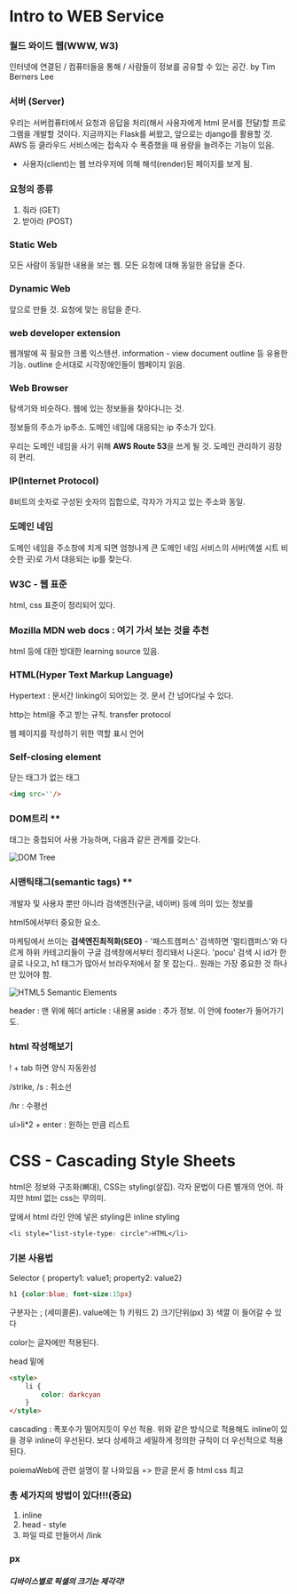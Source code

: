# Intro to WEB Service



### 월드 와이드 웹(WWW, W3)

인터넷에 연결된 / 컴퓨터들을 통해 / 사람들이 정보를 공유할 수 있는 공간. by Tim Berners Lee



### 서버 (Server)

우리는 서버컴퓨터에서 요청과 응답을 처리(해서 사용자에게 html 문서를 전달)할 프로그램을 개발할 것이다. 지금까지는 Flask를 써왔고, 앞으로는 django를 활용할 것. AWS 등 클라우드 서비스에는 접속자 수 폭증했을 때 용량을 늘려주는 기능이 있음.



- 사용자(client)는 웹 브라우저에 의해 해석(render)된 페이지를 보게 됨.



### 요청의 종류

1. 줘라 (GET)
2. 받아라 (POST)



### Static Web

모든 사람이 동일한 내용을 보는 웹. 모든 요청에 대해 동일한 응답을 준다.



### Dynamic Web

앞으로 만들 것. 요청에 맞는 응답을 준다.



### web developer extension

웹개발에 꼭 필요한 크롬 익스텐션. information - view document outline 등 유용한 기능. outline 순서대로 시각장애인들이 웹페이지 읽음.





### Web Browser

탐색기와 비슷하다. 웹에 있는 정보들을 찾아다니는 것.

정보들의 주소가 ip주소. 도메인 네임에 대응되는 ip 주소가 있다.

우리는 도메인 네임을 사기 위해 **AWS Route 53**을 쓰게 될 것. 도메인 관리하기 굉장히 편리.



### IP(Internet Protocol)

8비트의 숫자로 구성된 숫자의 집합으로, 각자가 가지고 있는 주소와 동일.





### 도메인 네임

도메인 네임을 주소창에 치게 되면 엄청나게 큰 도메인 네임 서비스의 서버(엑셀 시트 비슷한 곳)로 가서 대응되는 ip를 찾는다.





### W3C - 웹 표준

html, css 표준이 정리되어 있다.



### Mozilla MDN web docs : 여기 가서 보는 것을 추천

html 등에 대한 방대한 learning source 있음.





### HTML(Hyper Text Markup Language)

Hypertext : 문서간 linking이 되어있는 것. 문서 간 넘어다닐 수 있다.

http는 html을 주고 받는 규칙. transfer protocol

웹 페이지를 작성하기 위한 역할 표시 언어





### Self-closing element

닫는 태그가 없는 태그

```html
<img src=''/>
```



### DOM트리 **

태그는 중첩되어 사용 가능하며, 다음과 같은 관계를 갖는다.

![DOM Tree](https://tuftsdev.github.io/WebProgramming/notes/dom_tree.gif)



### 시맨틱태그(semantic tags) **

개발자 및 사용자 뿐만 아니라 검색엔진(구글, 네이버) 등에 의미 있는 정보를 

html5에서부터 중요한 요소.

마케팅에서 쓰이는 **검색엔진최적화(SEO)**  - '패스트캠퍼스' 검색하면 '멀티캠퍼스'와 다르게 하위 카테고리들이 구글 검색창에서부터 정리돼서 나온다. 'pocu' 검색 시 id가 한글로 나오고, h1 태그가 많아서 브라우저에서 잘 못 잡는다.. 원래는 가장 중요한 것 하나만 있어야 함.

![HTML5 Semantic Elements](https://www.w3schools.com/Html/img_sem_elements.gif)

header : 맨 위에 헤더
article : 내용물
aside : 추가 정보. 이 안에 footer가 들어가기도.



### html 작성해보기

! + tab 하면 양식 자동완성

/strike, /s : 취소선

/hr : 수평선

ul>li*2 + enter : 원하는 만큼 리스트





# CSS - Cascading Style Sheets

html은 정보와 구조화(뼈대), CSS는 styling(살집). 각자 문법이 다른 별개의 언어. 하지만 html 없는 css는 무의미.



앞에서 html 라인 안에 넣은 styling은 inline styling

```css
<li style="list-style-type: circle">HTML</li>
```



### 기본 사용법

Selector { property1: value1; property2: value2}

```css
h1 {color:blue; font-size:15px}
```

구분자는 ; (세미콜론).
value에는 1) 키워드 2) 크기단위(px) 3) 색깔 이 들어갈 수 있다

color는 글자에만 적용된다.



head 밑에

```html
<style>
    li {
        color: darkcyan
    }
</style>
```

cascading : 폭포수가 떨어지듯이 우선 적용. 위와 같은 방식으로 적용해도 inline이 있을 경우 inline이 우선된다. 보다 상세하고 세밀하게 정의한 규칙이 더 우선적으로 적용된다.

poiemaWeb에 관련 설명이 잘 나와있음 => 한글 문서 중 html css 최고



### 총 세가지의 방법이 있다!!!(중요)

1. inline
2. head - style
3. 파일 따로 만들어서 /link



### px

##### 디바이스별로 픽셀의 크기는 제각각!


